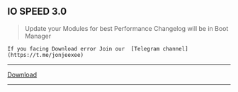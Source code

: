 ## IO SPEED 3.0 
> Update your Modules for best Performance
> Changelog will be in Boot Manager

`If you facing Download error Join our 
[Telegram channel](https://t.me/jonjeexee)`

---

[Download](https://adlinkfly.in/IO_SPEED_3_0)

---

